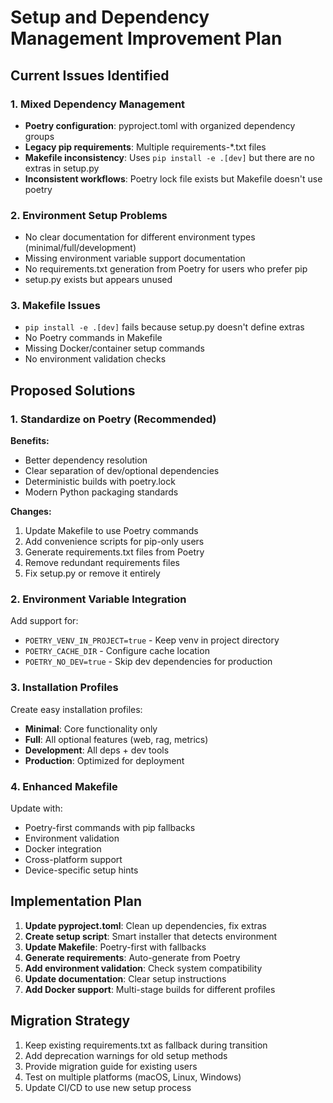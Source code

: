# Setup and Dependency Management Improvement Plan

## Current Issues Identified

### 1. Mixed Dependency Management
- **Poetry configuration**: pyproject.toml with organized dependency groups
- **Legacy pip requirements**: Multiple requirements-*.txt files
- **Makefile inconsistency**: Uses `pip install -e .[dev]` but there are no extras in setup.py
- **Inconsistent workflows**: Poetry lock file exists but Makefile doesn't use poetry

### 2. Environment Setup Problems
- No clear documentation for different environment types (minimal/full/development)
- Missing environment variable support documentation
- No requirements.txt generation from Poetry for users who prefer pip
- setup.py exists but appears unused

### 3. Makefile Issues
- `pip install -e .[dev]` fails because setup.py doesn't define extras
- No Poetry commands in Makefile
- Missing Docker/container setup commands
- No environment validation checks

## Proposed Solutions

### 1. Standardize on Poetry (Recommended)
**Benefits:**
- Better dependency resolution
- Clear separation of dev/optional dependencies
- Deterministic builds with poetry.lock
- Modern Python packaging standards

**Changes:**
1. Update Makefile to use Poetry commands
2. Add convenience scripts for pip-only users
3. Generate requirements.txt files from Poetry
4. Remove redundant requirements files
5. Fix setup.py or remove it entirely

### 2. Environment Variable Integration
Add support for:
- `POETRY_VENV_IN_PROJECT=true` - Keep venv in project directory
- `POETRY_CACHE_DIR` - Configure cache location
- `POETRY_NO_DEV=true` - Skip dev dependencies for production

### 3. Installation Profiles
Create easy installation profiles:
- **Minimal**: Core functionality only
- **Full**: All optional features (web, rag, metrics)
- **Development**: All deps + dev tools
- **Production**: Optimized for deployment

### 4. Enhanced Makefile
Update with:
- Poetry-first commands with pip fallbacks
- Environment validation
- Docker integration
- Cross-platform support
- Device-specific setup hints

## Implementation Plan

1. **Update pyproject.toml**: Clean up dependencies, fix extras
2. **Create setup script**: Smart installer that detects environment
3. **Update Makefile**: Poetry-first with fallbacks
4. **Generate requirements**: Auto-generate from Poetry
5. **Add environment validation**: Check system compatibility
6. **Update documentation**: Clear setup instructions
7. **Add Docker support**: Multi-stage builds for different profiles

## Migration Strategy

1. Keep existing requirements.txt as fallback during transition
2. Add deprecation warnings for old setup methods
3. Provide migration guide for existing users
4. Test on multiple platforms (macOS, Linux, Windows)
5. Update CI/CD to use new setup process